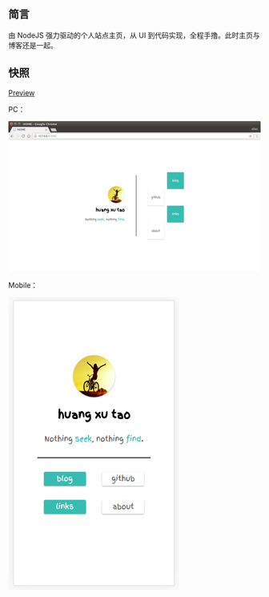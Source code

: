 ## 简言

由 NodeJS 强力驱动的个人站点主页，从 UI 到代码实现，全程手撸。此时主页与博客还是一起。

## 快照

[Preview](http://hexo.hxtao.site/hxtao.site/01/)

PC：

![pc](./source/images/snapshot-pc.png)

Mobile：

![mobile](./source/images/snapshot-mobile.png)